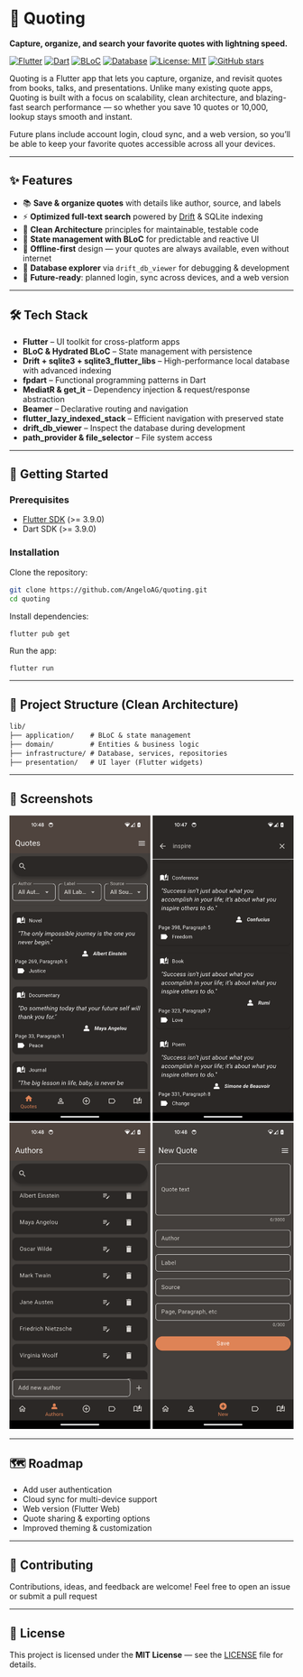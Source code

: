 # 📖 Quoting
**Capture, organize, and search your favorite quotes with lightning speed.**

[![Flutter](https://img.shields.io/badge/Flutter-3.9+-blue?logo=flutter)](https://flutter.dev)
[![Dart](https://img.shields.io/badge/Dart-3.9+-0175C2?logo=dart)](https://dart.dev)
[![BLoC](https://img.shields.io/badge/State%20Management-BLoC-blueviolet)](https://bloclibrary.dev)
[![Database](https://img.shields.io/badge/Database-Drift%20%2B%20SQLite-orange)](https://drift.simonbinder.eu)
[![License: MIT](https://img.shields.io/badge/License-MIT-green.svg)](LICENSE)
[![GitHub stars](https://img.shields.io/github/stars/AngeloAG/quoting?style=social)](https://github.com/AngeloAG/Quoting)

Quoting is a Flutter app that lets you capture, organize, and revisit quotes from books, talks, and presentations.
Unlike many existing quote apps, Quoting is built with a focus on scalability, clean architecture, and blazing-fast search performance — so whether you save 10 quotes or 10,000, lookup stays smooth and instant.

Future plans include account login, cloud sync, and a web version, so you’ll be able to keep your favorite quotes accessible across all your devices.

---

## ✨ Features

- 📚 **Save & organize quotes** with details like author, source, and labels  
- ⚡ **Optimized full-text search** powered by [Drift](https://drift.simonbinder.eu/) & SQLite indexing  
- 🧩 **Clean Architecture** principles for maintainable, testable code  
- 🔄 **State management with BLoC** for predictable and reactive UI  
- 💾 **Offline-first** design — your quotes are always available, even without internet  
- 📝 **Database explorer** via `drift_db_viewer` for debugging & development  
- 🚀 **Future-ready**: planned login, sync across devices, and a web version  

---

## 🛠️ Tech Stack

- **Flutter** – UI toolkit for cross-platform apps  
- **BLoC & Hydrated BLoC** – State management with persistence  
- **Drift + sqlite3 + sqlite3_flutter_libs** – High-performance local database with advanced indexing  
- **fpdart** – Functional programming patterns in Dart  
- **MediatR & get_it** – Dependency injection & request/response abstraction  
- **Beamer** – Declarative routing and navigation  
- **flutter_lazy_indexed_stack** – Efficient navigation with preserved state  
- **drift_db_viewer** – Inspect the database during development  
- **path_provider & file_selector** – File system access  

---

## 🚀 Getting Started

### Prerequisites
- [Flutter SDK](https://docs.flutter.dev/get-started/install) (>= 3.9.0)
- Dart SDK (>= 3.9.0)

### Installation
Clone the repository:
```bash
git clone https://github.com/AngeloAG/quoting.git
cd quoting
```
Install dependencies:
```
flutter pub get
```
Run the app:
```
flutter run
```

---

## 📂 Project Structure (Clean Architecture)

```
lib/
├── application/    # BLoC & state management
├── domain/         # Entities & business logic
├── infrastructure/ # Database, services, repositories
├── presentation/   # UI layer (Flutter widgets)
```

---

## 📸 Screenshots

<p align="center"> <img src="quoting/assets/screenshots/home.png" alt="Home Screen" width="250"/> <img src="quoting/assets/screenshots/search.png" alt="Search Quotes" width="250"/> <img src="quoting/assets/screenshots/authors.png" alt="Quote Details" width="250"/> <img src="quoting/assets/screenshots/new_quote.png" alt="Quote Details" width="250"/> </p>

---

## 🗺️ Roadmap
- Add user authentication
- Cloud sync for multi-device support
- Web version (Flutter Web)
- Quote sharing & exporting options
- Improved theming & customization

---

## 🤝 Contributing
Contributions, ideas, and feedback are welcome!
Feel free to open an issue
 or submit a pull request

--- 

## 📜 License
This project is licensed under the **MIT License** — see the [LICENSE](quoting/LICENSE) file for details.

